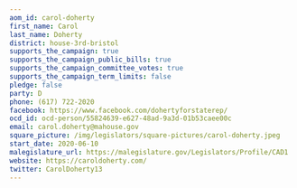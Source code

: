 ```yaml
---
aom_id: carol-doherty
first_name: Carol
last_name: Doherty
district: house-3rd-bristol
supports_the_campaign: true
supports_the_campaign_public_bills: true
supports_the_campaign_committee_votes: true
supports_the_campaign_term_limits: false
pledge: false
party: D
phone: (617) 722-2020
facebook: https://www.facebook.com/dohertyforstaterep/
ocd_id: ocd-person/55824639-e627-48ad-9a3d-01b53caee00c
email: carol.doherty@mahouse.gov
square_picture: /img/legislators/square-pictures/carol-doherty.jpeg
start_date: 2020-06-10
malegislature_url: https://malegislature.gov/Legislators/Profile/CAD1
website: https://caroldoherty.com/
twitter: CarolDoherty13
---
```

